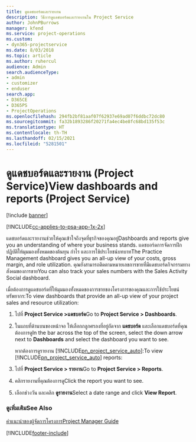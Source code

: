 ```yaml
---
title: ดูแดชบอร์ดและรายงาน
description: วิธีการดูแดชบอร์ดและรายงานใน Project Service
author: JohnPBurrows
manager: kfend
ms.service: project-operations
ms.custom:
- dyn365-projectservice
ms.date: 8/03/2018
ms.topic: article
ms.author: ruhercul
audience: Admin
search.audienceType:
- admin
- customizer
- enduser
search.app:
- D365CE
- D365PS
- ProjectOperations
ms.openlocfilehash: 294fb2bf81aaf07f62937e69ad07f6ddbc72dc80
ms.sourcegitcommit: fa32b1893286f20271fa4ec4be8fc68bd135f53c
ms.translationtype: HT
ms.contentlocale: th-TH
ms.lasthandoff: 02/15/2021
ms.locfileid: "5281501"
---
```

# <a name="view-dashboards-and-reports-project-service"></a><span data-ttu-id="f7529-103">ดูแดชบอร์ดและรายงาน (Project Service)</span><span class="sxs-lookup"><span data-stu-id="f7529-103">View dashboards and reports (Project Service)</span></span>

[!include [banner](../includes/psa-now-project-operations.md)]

[!INCLUDE[cc-applies-to-psa-app-1x-2x](../includes/cc-applies-to-psa-app-1x-2x.md)]

<span data-ttu-id="f7529-104">แดชบอร์ดและรายงานช่วยให้คุณเข้าใจถึงจุดที่ธุรกิจของคุณอยู่</span><span class="sxs-lookup"><span data-stu-id="f7529-104">Dashboards and reports give you an understanding of where your business stands.</span></span> <span data-ttu-id="f7529-105">แดชบอร์ดการจัดการฝึกปฏิบัติให้มุมมองทั้งหมดของต้นทุน กำไร และการใช้ประโยชน์บทบาท</span><span class="sxs-lookup"><span data-stu-id="f7529-105">The Practice Management dashboard gives you an all-up view of your costs, gross margin, and role utilization.</span></span> <span data-ttu-id="f7529-106">คุณยังสามารถติดตามหมายเลขการขายที่มีแดชบอร์ดกิจกรรมทางสังคมของการขาย</span><span class="sxs-lookup"><span data-stu-id="f7529-106">You can also track your sales numbers with the Sales Activity Social dashboard.</span></span>  
  
 <span data-ttu-id="f7529-107">เมื่อต้องการดูแดชบอร์ดที่ให้มุมมองทั้งหมดของการขายของโครงการของคุณและการใช้ประโยชน์ทรัพยากร:</span><span class="sxs-lookup"><span data-stu-id="f7529-107">To view dashboards that provide an all-up view of your project sales and resource utilization:</span></span>  
  
1. <span data-ttu-id="f7529-108">ไปที่ **Project Service >แดชบอร์ด**</span><span class="sxs-lookup"><span data-stu-id="f7529-108">Go to **Project Service > Dashboards**.</span></span>  
  
2. <span data-ttu-id="f7529-109">ในแถบที่ด้านบนของหน้าจอ ให้เลือกกลูกศรลงที่อยู่ถัดจาก **แดชบอร์ด** และเลือกแดชบอร์ดที่คุณต้องการดู</span><span class="sxs-lookup"><span data-stu-id="f7529-109">In the bar across the top of the screen, select the down arrow next to **Dashboards** and select the dashboard you want to see.</span></span>  
  
   <span data-ttu-id="f7529-110">หากต้องการดูรายงาน [!INCLUDE[pn_project_service_auto](../includes/pn-project-service-auto.md)]:</span><span class="sxs-lookup"><span data-stu-id="f7529-110">To view [!INCLUDE[pn_project_service_auto](../includes/pn-project-service-auto.md)] reports:</span></span>  
  
3. <span data-ttu-id="f7529-111">ไปที่ **Project Service > รายงาน**</span><span class="sxs-lookup"><span data-stu-id="f7529-111">Go to **Project Service > Reports**.</span></span>  
  
4. <span data-ttu-id="f7529-112">คลิกรายงานที่คุณต้องการดู</span><span class="sxs-lookup"><span data-stu-id="f7529-112">Click the report you want to see.</span></span>  
  
5. <span data-ttu-id="f7529-113">เลือกช่วงวัน และคลิก **ดูรายงาน**</span><span class="sxs-lookup"><span data-stu-id="f7529-113">Select a date range and click **View Report**.</span></span>  
  
### <a name="see-also"></a><span data-ttu-id="f7529-114">ดูเพิ่มเติม</span><span class="sxs-lookup"><span data-stu-id="f7529-114">See Also</span></span>  
 [<span data-ttu-id="f7529-115">คำแนะนำของผู้จัดการโครงการ</span><span class="sxs-lookup"><span data-stu-id="f7529-115">Project Manager Guide</span></span>](../psa/project-manager-guide.md)


[!INCLUDE[footer-include](../includes/footer-banner.md)]
